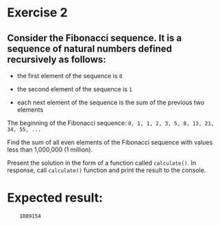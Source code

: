 # Exercise 2

## Consider the Fibonacci sequence. It is a sequence of natural numbers defined recursively as follows:

- the first element of the sequence is `0`

- the second element of the sequence is `1`

- each next element of the sequence is the sum of the previous two elements


The beginning of the Fibonacci sequence: `0, 1, 1, 2, 3, 5, 8, 13, 21, 34, 55, ...`


Find the sum of all even elements of the Fibonacci sequence with values less than 1,000,000 (1 million).


Present the solution in the form of a function called `calculate()`. In response, call `calculate()` function and print the result to the console.


# Expected result:

```
    1089154
```
